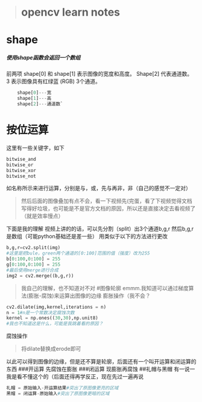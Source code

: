 >#  opencv learn notes

#  shape
##### 使用shape函数会返回一个数组
前两项 shape[0] 和 shape[1] 表示图像的宽度和高度。
Shape[2] 代表通道数。
3 表示图像具有红绿蓝 (RGB) 3个通道。
```python
    shape[0]---宽
    shape[1]---高
    shape[2]---通道数`
```
# 按位运算
这里有一些关键字，如下
```python
bitwise_and
bitwise_or
bitwise_xor
bitwise_not
```
如名称所示来进行运算，分别是与，或，先与再非，非（自己的感觉不一定对）
> 然后后面的图像叠加有点不会，看一下视频先(完蛋，看了下视频觉得文档写得好垃圾，也可能是不是官方文档的原因，所以还是直接决定去看视频了（就是效率慢点）

下面是我的理解
视频上讲的的话，可以先分割（split）出3个通道b,g,r
然后b,g,r是数组（可能python基础还是差一些）
用类似于以下的方法进行更改
```python
b,g,r=cv2.split(img)
#这里是把bule，green两个通道的[0:100]范围的值（强度）改为255
b[0:100,0:100] = 255
g[0:100,0:100] = 255
#最后使用merge进行合成
img2 = cv2.merge((b,g,r))
```
> 我自己的理解，也不知道对不对
#图像轮廓
emmm.我知道可以通过梯度算法(膨胀-腐蚀)来运算出图像的边缘
膨胀操作（我不会？
```python
cv2.dilate(img,kernel,iterations = n)
n = 1#n是一个常数决定腐蚀次数
kernel = np.ones((30,30),np.unit8)
#我也不知道这是什么，可能是我跳着看的原因？
```
腐蚀操作
>将dilate替换成erode即可

以此可以得到图像的边缘，但是还不算是轮廓，后面还有一个叫开运算和闭运算的东西
###开运算
先腐蚀在膨胀
###闭运算
现膨胀再腐蚀
##礼帽与黑帽
有一说一我是看不懂这个的（后面还得再学反正，现在先过一遍再说
```python
礼帽 = 原始输入-开运算结果#突出了原图像更亮的区域
黑帽 = 闭运算-原始输入#突出了原图像更暗的区域
```